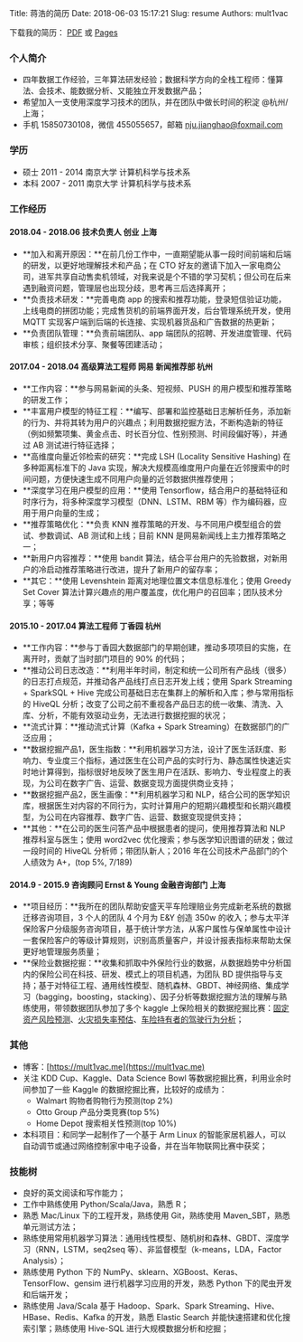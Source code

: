 Title: 蒋浩的简历
Date: 2018-06-03 15:17:21
Slug: resume
Authors: mult1vac

下载我的简历： [PDF](../extra/蒋浩-简历.pdf) 或 [Pages](../extra/蒋浩-简历.pages)

### 个人简介
* 四年数据工作经验，三年算法研发经验；数据科学方向的全栈工程师：懂算法、会技术、能数据分析、又能独立开发数据产品；
* 希望加入一支使用深度学习技术的团队，并在团队中做长时间的积淀 @杭州/上海；
* 手机 15850730108，微信 455055657，邮箱 nju.jianghao@foxmail.com

### 学历
* 硕士 2011 - 2014 南京大学 计算机科学与技术系
* 本科 2007 - 2011 南京大学 计算机科学与技术系

### 工作经历
#### 2018.04 - 2018.06 技术负责人 创业 上海
* **加入和离开原因：**在前几份工作中，一直期望能从事一段时间前端和后端的研发，以更好地理解技术和产品；在 CTO 好友的邀请下加入一家电商公司，进军共享自动售卖机领域，对我来说是个不错的学习契机；但公司在后来遇到融资问题，管理层也出现分歧，思考再三后选择离开；
* **负责技术研发：**完善电商 app 的搜索和推荐功能，登录短信验证功能，上线电商的拼团功能；完成售货机的前端界面开发，后台管理系统开发，使用 MQTT 实现客户端到后端的长连接、实现机器货品和广告数据的热更新；
* **负责团队管理：**负责前端团队、app 端团队的招聘、开发进度管理、代码审核；组织技术分享、聚餐等团建活动；

#### 2017.04 - 2018.04 高级算法工程师 网易 新闻推荐部 杭州
* **工作内容：**参与网易新闻的头条、短视频、PUSH 的用户模型和推荐策略的研发工作；
* **丰富用户模型的特征工程：**编写、部署和监控基础日志解析任务，添加新的行为、并将其转为用户的兴趣点；利用数据挖掘方法，不断构造新的特征（例如频繁项集、黄金点击、时长百分位、性别预测、时间段偏好等），并通过 AB 测试进行特征选择；
* **高维度向量近邻检索的研究：**完成 LSH (Locality Sensitive Hashing) 在多种距离标准下的 Java 实现，解决大规模高维度用户向量在近邻搜索中的时间问题，方便快速生成不同用户向量的近邻数据供推荐使用；
* **深度学习在用户模型的应用：**使用 Tensorflow，结合用户的基础特征和时序行为，将多种深度学习模型（DNN、LSTM、RBM 等）作为编码器，应用于用户向量的生成；
* **推荐策略优化：**负责 KNN 推荐策略的开发、与不同用户模型组合的尝试、参数调试、AB 测试和上线；目前 KNN 是网易新闻线上主力推荐策略之一；
* **新用户内容推荐：**使用 bandit 算法，结合平台用户的先验数据，对新用户的冷启动推荐策略进行改进，提升了新用户的留存率；
* **其它：**使用 Levenshtein 距离对地理位置文本信息标准化；使用 Greedy Set Cover 算法计算兴趣点的用户覆盖度，优化用户的召回率；团队技术分享；等等

#### 2015.10 - 2017.04 算法工程师 丁香园 杭州
* **工作内容：**参与丁香园大数据部门的早期创建，推动多项项目的实施，在离开时，贡献了当时部门项目的 90% 的代码；
* **推动公司日志改造：**利用半年时间，制定和统一公司所有产品线（很多）的日志打点规范，并推动各产品线打点日志开发上线；使用 Spark Streaming + SparkSQL + Hive 完成公司基础日志在集群上的解析和入库；参与常用指标的 HiveQL 分析；改变了公司之前不重视各产品日志的统一收集、清洗、入库、分析，不能有效驱动业务，无法进行数据挖掘的状况；
* **流式计算：**推动流式计算（Kafka + Spark Streaming）在数据部门的广泛应用；
* **数据挖掘产品1，医生指数：**利用机器学习方法，设计了医生活跃度、影响力、专业度三个指标，通过医生在公司产品的实时行为、静态属性快速近实时地计算得到，指标很好地反映了医生用户在活跃、影响力、专业程度上的表现，为公司在数字广告、运营、数据变现方面提供商业支持；
* **数据挖掘产品2，医生画像：**利用机器学习和 NLP，结合公司的医学知识库，根据医生对内容的不同行为，实时计算用户的短期兴趣模型和长期兴趣模型，为公司在内容推荐、数字广告、运营、数据变现提供支持；
* **其他：**在公司的医生问答产品中根据患者的提问，使用推荐算法和 NLP 推荐科室与医生；使用 word2vec 优化搜索；参与医学知识图谱的研发；做过一段时间的 HiveQL 分析师；带团队新人；2016 年在公司技术产品部门的个人绩效为 A+，(top 5%, 7/189)

#### 2014.9 - 2015.9 咨询顾问 Ernst & Young 金融咨询部门 上海
* **项目经历：**我所在的团队帮助安盛天平车险理赔业务完成新老系统的数据迁移咨询项目，3 个人的团队 4 个月为 E&Y 创造 350w 的收入；参与太平洋保险客户分级服务咨询项目，基于统计学方法，从客户属性与保单属性中设计一套保险客户的等级计算规则，识别高质量客户，并设计报表指标来帮助太保更好地管理服务质量；
* **保险业数据挖掘：**收集和抓取中外保险行业的数据，从数据趋势中分析国内的保险公司在科技、研发、模式上的项目机遇，为团队 BD 提供指导与支持；基于对特征工程、通用线性模型、随机森林、GBDT、神经网络、集成学习（bagging，boosting，stacking）、因子分析等数据挖掘方法的理解与熟练使用，带领数据团队参加了多个 kaggle 上保险相关的数据挖掘比赛：[固定资产风险预测](https://www.kaggle.com/c/liberty-mutual-group-property-inspection-prediction)、[火灾损失率预估](https://www.kaggle.com/c/liberty-mutual-fire-peril)、[车险持有者的驾驶行为分析](https://www.kaggle.com/c/axa-driver-telematics-analysis)；

### 其他
* 博客：[https://mult1vac.me](https://mult1vac.me)
* 关注 KDD Cup、Kaggle、Data Science Bowl 等数据挖掘比赛，利用业余时间参加了一些 Kaggle 的数据挖掘比赛，比较好的成绩为：
	* Walmart 购物者购物行为预测(top 2%) 
	* Otto Group 产品分类竞赛(top 5%)
	* Home Depot 搜索相关性预测(top 10%)
* 本科项目：和同学一起制作了一个基于 Arm Linux 的智能家居机器人，可以自动调节或通过网络控制家中电子设备，并在当年物联网比赛中获奖；

### 技能树
* 良好的英文阅读和写作能力；
* 工作中熟练使用 Python/Scala/Java，熟悉 R；
* 熟悉 Mac/Linux 下的工程开发，熟练使用 Git，熟练使用 Maven_SBT，熟悉单元测试方法；
* 熟练使用常用机器学习算法：通用线性模型、随机树和森林、GBDT、深度学习（RNN，LSTM，seq2seq 等）、非监督模型（k-means，LDA，Factor Analysis）；
* 熟练使用 Python 下的 NumPy、sklearn、XGBoost、Keras、TensorFlow、gensim 进行机器学习应用的开发，熟悉 Python 下的爬虫开发和后端开发；
* 熟练使用 Java/Scala 基于 Hadoop、Spark、Spark Streaming、Hive、HBase、Redis、Kafka 的开发，熟悉 Elastic Search 并能快速搭建和优化搜索引擎；熟练使用 Hive-SQL 进行大规模数据分析和挖掘；

